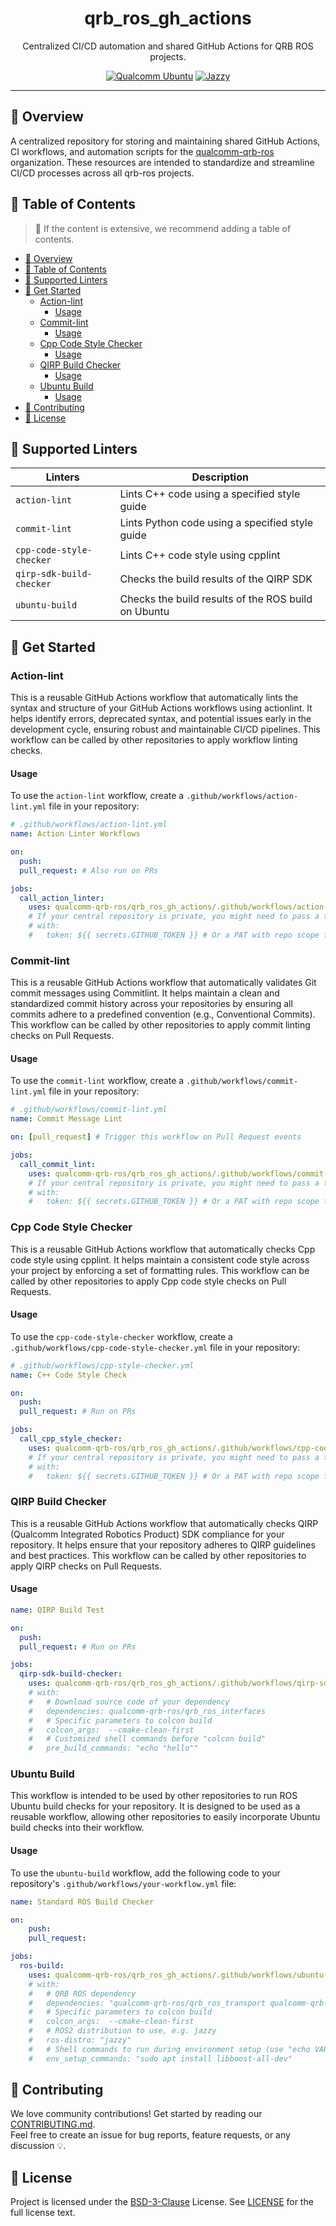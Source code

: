 <div align="center">
  <h1>qrb_ros_gh_actions</h1>
  <p>Centralized CI/CD automation and shared GitHub Actions for QRB ROS projects.</p>
  
  <a href="https://ubuntu.com/download/qualcomm-iot" target="_blank"><img src="https://img.shields.io/badge/Qualcomm%20Ubuntu-E95420?style=for-the-badge&logo=ubuntu&logoColor=white" alt="Qualcomm Ubuntu"></a>
  <a href="https://docs.ros.org/en/jazzy/" target="_blank"><img src="https://img.shields.io/badge/ROS%20Jazzy-1c428a?style=for-the-badge&logo=ros&logoColor=white" alt="Jazzy"></a>
  
</div>

---

## 👋 Overview
A centralized repository for storing and maintaining shared GitHub Actions, CI workflows, and automation scripts for the [qualcomm-qrb-ros](https://github.com/qualcomm-qrb-ros/) organization.
These resources are intended to standardize and streamline CI/CD processes across all qrb-ros projects.


## 🔎 Table of Contents

> 📌 If the content is extensive, we recommend adding a table of contents.

- [👋 Overview](#-overview)
- [🔎 Table of Contents](#-table-of-contents)
- [🎯 Supported Linters](#-supported-linters)
- [🚩 Get Started](#-get-started)
  - [Action-lint](#action-lint)
    - [Usage](#usage)
  - [Commit-lint](#commit-lint)
    - [Usage](#usage-1)
  - [Cpp Code Style Checker](#cpp-code-style-checker)
    - [Usage](#usage-2)
  - [QIRP Build Checker](#qirp-build-checker)
    - [Usage](#usage-3)
  - [Ubuntu Build](#ubuntu-build)
    - [Usage](#usage-4)
- [🤝 Contributing](#-contributing)
- [📜 License](#-license)

## 🎯 Supported Linters
| Linters              | Description                                            |
| -------------------- | ------------------------------------------------------ |
| `action-lint`        | Lints C++ code using a specified style guide |
| `commit-lint`        | Lints Python code using a specified style guide |
| `cpp-code-style-checker` | Lints C++ code style using cpplint |
| `qirp-sdk-build-checker` | Checks the build results of the QIRP SDK |
| `ubuntu-build`       | Checks the build results of the ROS build on Ubuntu | |


## 🚩 Get Started
### Action-lint
This is a reusable GitHub Actions workflow that automatically lints the syntax and structure of your GitHub Actions workflows using actionlint. It helps identify errors, deprecated syntax, and potential issues early in the development cycle, ensuring robust and maintainable CI/CD pipelines. This workflow can be called by other repositories to apply workflow linting checks.

#### Usage
To use the `action-lint` workflow, create a `.github/workflows/action-lint.yml` file in your repository:

```yaml
# .github/workflows/action-lint.yml
name: Action Linter Workflows

on:
  push:
  pull_request: # Also run on PRs

jobs:
  call_action_linter:
    uses: qualcomm-qrb-ros/qrb_ros_gh_actions/.github/workflows/action-lint.yml@main # Adjust the path and ref as needed
    # If your central repository is private, you might need to pass a token:
    # with:
    #   token: ${{ secrets.GITHUB_TOKEN }} # Or a PAT with repo scope for private repos
```


### Commit-lint
This is a reusable GitHub Actions workflow that automatically validates Git commit messages using Commitlint. It helps maintain a clean and standardized commit history across your repositories by ensuring all commits adhere to a predefined convention (e.g., Conventional Commits). This workflow can be called by other repositories to apply commit linting checks on Pull Requests.

#### Usage
To use the `commit-lint` workflow, create a `.github/workflows/commit-lint.yml` file in your repository:

```yaml
# .github/workflows/commit-lint.yml
name: Commit Message Lint

on: [pull_request] # Trigger this workflow on Pull Request events

jobs:
  call_commit_lint:
    uses: qualcomm-qrb-ros/qrb_ros_gh_actions/.github/workflows/commit-lint.yml@main
    # If your central repository is private, you might need to pass a token:
    # with:
    #   token: ${{ secrets.GITHUB_TOKEN }} # Or a PAT with repo scope for private repos
```

### Cpp Code Style Checker
This is a reusable GitHub Actions workflow that automatically checks Cpp code style using cpplint. It helps maintain a consistent code style across your project by enforcing a set of formatting rules. This workflow can be called by other repositories to apply Cpp code style checks on Pull Requests.

#### Usage
To use the `cpp-code-style-checker` workflow, create a `.github/workflows/cpp-code-style-checker.yml` file in your repository:

```yaml
# .github/workflows/cpp-style-checker.yml
name: C++ Code Style Check

on:
  push:
  pull_request: # Run on PRs

jobs:
  call_cpp_style_checker:
    uses: qualcomm-qrb-ros/qrb_ros_gh_actions/.github/workflows/cpp-code-style-checker.yml@main # Adjust the path and ref as needed
    # If your central repository is private, you might need to pass a token:
    # with:
    #   token: ${{ secrets.GITHUB_TOKEN }} # Or a PAT with repo scope for private repos
```

### QIRP Build Checker
This is a reusable GitHub Actions workflow that automatically checks QIRP (Qualcomm Integrated Robotics Product) SDK compliance for your repository. It helps ensure that your repository adheres to QIRP guidelines and best practices. This workflow can be called by other repositories to apply QIRP checks on Pull Requests.

#### Usage
```yaml
name: QIRP Build Test

on:
  push:
  pull_request: # Run on PRs

jobs:
  qirp-sdk-build-checker:
    uses: qualcomm-qrb-ros/qrb_ros_gh_actions/.github/workflows/qirp-sdk-build-checker.yml@main
    # with:
    #   # Download source code of your dependency
    #   dependencies: qualcomm-qrb-ros/qrb_ros_interfaces
    #   # Specific parameters to colcon build
    #   colcon_args:  --cmake-clean-first
    #   # Customized shell commands before "colcon build"
    #   pre_build_commands: "echo "hello""
```

### Ubuntu Build
This workflow is intended to be used by other repositories to run ROS Ubuntu build checks for your repository. It is designed to be used as a reusable workflow, allowing other repositories to easily incorporate Ubuntu build checks into their workflow.

#### Usage
To use the `ubuntu-build` workflow, add the following code to your repository's `.github/workflows/your-workflow.yml` file:

```yaml
name: Standard ROS Build Checker

on:
    push:
    pull_request:

jobs:
  ros-build:
    uses: qualcomm-qrb-ros/qrb_ros_gh_actions/.github/workflows/ubuntu-build.yml@main
    # with:
    #   # QRB ROS dependency
    #   dependencies: "qualcomm-qrb-ros/qrb_ros_transport qualcomm-qrb-ros/lib_mem_dmabuf"
    #   # Specific parameters to colcon build
    #   colcon_args:  --cmake-clean-first
    #   # ROS2 distribution to use, e.g. jazzy
    #   ros-distro: "jazzy"
    #   # Shell commands to run during environment setup (use "echo VAR=value >> $GITHUB_ENV" to set persistent variables)
    #   env_setup_commands: "sudo apt install libboost-all-dev"
```

## 🤝 Contributing

We love community contributions! Get started by reading our [CONTRIBUTING.md](CONTRIBUTING.md).  
Feel free to create an issue for bug reports, feature requests, or any discussion 💡.

## 📜 License

Project is licensed under the [BSD-3-Clause](https://spdx.org/licenses/BSD-3-Clause.html) License. See [LICENSE](./LICENSE) for the full license text.